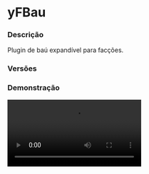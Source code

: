 # yFBau
<secondary-label ref="factions"/>

### Descrição
Plugin de baú expandível para facções.

### Versões
<secondary-label ref="1.8"/>
<secondary-label ref="1.9"/>
<secondary-label ref="1.10"/>
<secondary-label ref="1.11"/>
<secondary-label ref="1.12"/>
<secondary-label ref="1.13"/>
<secondary-label ref="1.14"/>
<secondary-label ref="1.15"/>
<secondary-label ref="1.16"/>
<secondary-label ref="1.17"/>
<secondary-label ref="1.18"/>
<secondary-label ref="1.19"/>
<secondary-label ref="1.20"/>

### Demonstração
<video src="//www.youtube.com/watch?v=SfBg_dWnxco"/>


<chapter title="Comandos" id="commands" collapsible="true">
<code-block lang="plain text">/f bau - Abre o menu principal
/givefbau - Da o item de upgrade à um jogador.</code-block>
</chapter>

<chapter title="Permissões" id="permissions" collapsible="true">
<code-block lang="plain text">yfbau.usar - Permissão para acessar o baú tanto pelo /f ou /f bau
yfbau.admin - Permissão para o /givefbau</code-block>
</chapter>



## Erros comuns
<primary-label ref="errors"/>

Antes de configurar o plugin, revise os pontos listados aqui para evitar problemas frequentes durante a configuração.

<seealso style="cards">
    <category ref="wrs">
        <a href="yplugins.md"></a>        <a href="https://ystoreplugins.com.br/plugins/detalhes/37-yFBau">Site do plugin yFBau</a>
    </category>
</seealso>